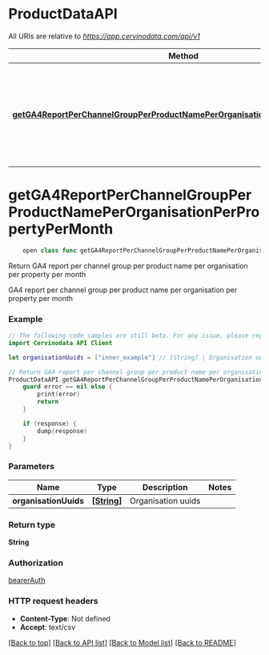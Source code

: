 # ProductDataAPI

All URIs are relative to *https://app.cervinodata.com/api/v1*

Method | HTTP request | Description
------------- | ------------- | -------------
[**getGA4ReportPerChannelGroupPerProductNamePerOrganisationPerPropertyPerMonth**](ProductDataAPI.md#getga4reportperchannelgroupperproductnameperorganisationperpropertypermonth) | **GET** /data/ga4-report-per-channel-group-per-product-name-per-organisation-per-property-per-month/{organisationUuids} | Return GA4 report per channel group per product name per organisation per property per month


# **getGA4ReportPerChannelGroupPerProductNamePerOrganisationPerPropertyPerMonth**
```swift
    open class func getGA4ReportPerChannelGroupPerProductNamePerOrganisationPerPropertyPerMonth(organisationUuids: [String], completion: @escaping (_ data: String?, _ error: Error?) -> Void)
```

Return GA4 report per channel group per product name per organisation per property per month

GA4 report per channel group per product name per organisation per property per month

### Example
```swift
// The following code samples are still beta. For any issue, please report via http://github.com/OpenAPITools/openapi-generator/issues/new
import Cervinodata API Client

let organisationUuids = ["inner_example"] // [String] | Organisation uuids

// Return GA4 report per channel group per product name per organisation per property per month
ProductDataAPI.getGA4ReportPerChannelGroupPerProductNamePerOrganisationPerPropertyPerMonth(organisationUuids: organisationUuids) { (response, error) in
    guard error == nil else {
        print(error)
        return
    }

    if (response) {
        dump(response)
    }
}
```

### Parameters

Name | Type | Description  | Notes
------------- | ------------- | ------------- | -------------
 **organisationUuids** | [**[String]**](String.md) | Organisation uuids | 

### Return type

**String**

### Authorization

[bearerAuth](../README.md#bearerAuth)

### HTTP request headers

 - **Content-Type**: Not defined
 - **Accept**: text/csv

[[Back to top]](#) [[Back to API list]](../README.md#documentation-for-api-endpoints) [[Back to Model list]](../README.md#documentation-for-models) [[Back to README]](../README.md)

